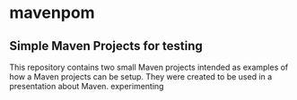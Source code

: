 # mavenpom

Simple Maven Projects for testing 
---------------------

This repository contains two small Maven projects intended as examples of how a Maven projects can be setup. They were created to be used in a presentation about Maven.
experimenting



